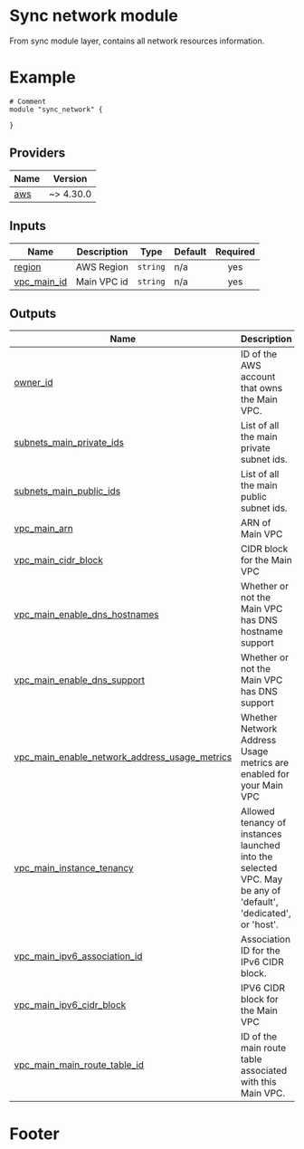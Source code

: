 <!-- BEGIN_TF_DOCS -->
# Sync network module
From sync module layer, contains all network resources information.

# Example

```hcl
# Comment
module "sync_network" {

}
```

## Providers

| Name | Version |
|------|---------|
| <a name="provider_aws"></a> [aws](#provider\_aws) | ~> 4.30.0 |
## Inputs

| Name | Description | Type | Default | Required |
|------|-------------|------|---------|:--------:|
| <a name="input_region"></a> [region](#input\_region) | AWS Region | `string` | n/a | yes |
| <a name="input_vpc_main_id"></a> [vpc\_main\_id](#input\_vpc\_main\_id) | Main VPC id | `string` | n/a | yes |
## Outputs

| Name | Description |
|------|-------------|
| <a name="output_owner_id"></a> [owner\_id](#output\_owner\_id) | ID of the AWS account that owns the Main VPC. |
| <a name="output_subnets_main_private_ids"></a> [subnets\_main\_private\_ids](#output\_subnets\_main\_private\_ids) | List of all the main private subnet ids. |
| <a name="output_subnets_main_public_ids"></a> [subnets\_main\_public\_ids](#output\_subnets\_main\_public\_ids) | List of all the main public subnet ids. |
| <a name="output_vpc_main_arn"></a> [vpc\_main\_arn](#output\_vpc\_main\_arn) | ARN of Main VPC |
| <a name="output_vpc_main_cidr_block"></a> [vpc\_main\_cidr\_block](#output\_vpc\_main\_cidr\_block) | CIDR block for the Main VPC |
| <a name="output_vpc_main_enable_dns_hostnames"></a> [vpc\_main\_enable\_dns\_hostnames](#output\_vpc\_main\_enable\_dns\_hostnames) | Whether or not the Main VPC has DNS hostname support |
| <a name="output_vpc_main_enable_dns_support"></a> [vpc\_main\_enable\_dns\_support](#output\_vpc\_main\_enable\_dns\_support) | Whether or not the Main VPC has DNS support |
| <a name="output_vpc_main_enable_network_address_usage_metrics"></a> [vpc\_main\_enable\_network\_address\_usage\_metrics](#output\_vpc\_main\_enable\_network\_address\_usage\_metrics) | Whether Network Address Usage metrics are enabled for your Main VPC |
| <a name="output_vpc_main_instance_tenancy"></a> [vpc\_main\_instance\_tenancy](#output\_vpc\_main\_instance\_tenancy) | Allowed tenancy of instances launched into the selected VPC. May be any of 'default', 'dedicated', or 'host'. |
| <a name="output_vpc_main_ipv6_association_id"></a> [vpc\_main\_ipv6\_association\_id](#output\_vpc\_main\_ipv6\_association\_id) | Association ID for the IPv6 CIDR block. |
| <a name="output_vpc_main_ipv6_cidr_block"></a> [vpc\_main\_ipv6\_cidr\_block](#output\_vpc\_main\_ipv6\_cidr\_block) | IPV6 CIDR block for the Main VPC |
| <a name="output_vpc_main_main_route_table_id"></a> [vpc\_main\_main\_route\_table\_id](#output\_vpc\_main\_main\_route\_table\_id) | ID of the main route table associated with this Main VPC. |

# Footer

<!-- END_TF_DOCS -->